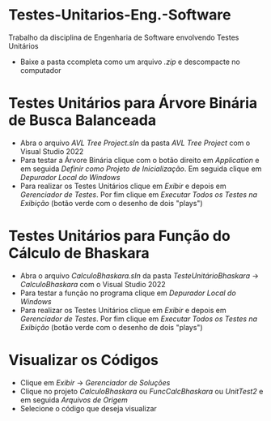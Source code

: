 # Testes-Unitarios-Eng.-Software
Trabalho da disciplina de Engenharia de Software envolvendo Testes Unitários

- Baixe a pasta ccompleta como um arquivo _.zip_ e descompacte no computador

# Testes Unitários para Árvore Binária de Busca Balanceada
- Abra o arquivo _AVL Tree Project.sIn_ da pasta _AVL Tree Project_ com o Visual Studio 2022
- Para testar a Árvore Binária clique com o botão direito em _Application_ e em seguida _Definir como Projeto de Inicialização_. Em seguida clique em _Depurador Local do Windows_
- Para realizar os Testes Unitários clique em _Exibir_ e depois em _Gerenciador de Testes_. Por fim clique em _Executar Todos os Testes na Exibição_ (botão verde com o desenho de dois "plays")

# Testes Unitários para Função do Cálculo de Bhaskara
- Abra o arquivo _CalculoBhaskara.sIn_ da pasta _TesteUnitárioBhaskara_ -> _CalculoBhaskara_ com o Visual Studio 2022
- Para testar a função no programa clique em _Depurador Local do Windows_
- Para realizar os Testes Unitários clique em _Exibir_ e depois em _Gerenciador de Testes_. Por fim clique em _Executar Todos os Testes na Exibição_ (botão verde com o desenho de dois "plays")

# Visualizar os Códigos
- Clique em _Exibir_ -> _Gerenciador de Soluções_
- Clique no projeto _CalculoBhaskara_ ou _FuncCalcBhaskara_ ou _UnitTest2_ e em seguida _Arquivos de Origem_
- Selecione o código que deseja visualizar
